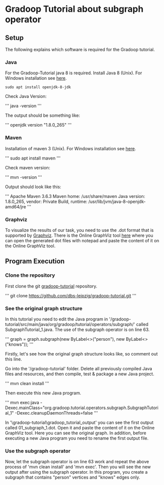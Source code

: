 # Gradoop Tutorial about subgraph operator


## Setup

The following explains which software is required for the Gradoop tutorial.

### Java

For the Gradoop-Tutorial java 8 is required. Install Java 8 (Unix). For Windows installation see [here](https://www.java.com/en/download/help/windows_manual_download.html).
 
```
sudo apt install openjdk-8-jdk
```

Check Java Version:

'''
java -version
'''

The output should be something like:

'''
openjdk version "1.8.0_265"
'''

### Maven

Installation of maven 3 (Unix). For Windows installation see [here](https://docs.wso2.com/display/IS323/Installing+Apache+Maven+on+Windows).

'''
sudo apt install maven
'''

Check maven version:

'''
mvn -version 
'''

Output should look like this:

'''
Apache Maven 3.6.3
Maven home: /usr/share/maven
Java version: 1.8.0_265, vendor: Private Build, runtime: /usr/lib/jvm/java-8-openjdk-amd64/jre
'''

### Graphviz

To visualize the results of our task, you need to use the .dot format that is supported by [Graphviz](https://graphviz.gitlab.io/download/).
There is the Online GraphViz tool [here](https://dreampuf.github.io/GraphvizOnline/#digraph%20%7B%0A%0Asubgraph%20cluster_g5f510d30ea80a38fa8609449%7B%0Alabel%3D%22Gradoop%20Tutorial%22%3B%0Av5f510d30ea80a38fa86094465f510d30ea80a38fa8609449%20%5Bshape%3DMrecord%2C%20label%3D%22Hello%22%5D%3B%0Av5f510d30ea80a38fa86094475f510d30ea80a38fa8609449%20%5Bshape%3DMrecord%2C%20label%3D%22World%22%5D%3B%0Av5f510d30ea80a38fa86094465f510d30ea80a38fa8609449-%3Ev5f510d30ea80a38fa86094475f510d30ea80a38fa8609449%20%5Blabel%3D%225f510d30ea80a38fa8609448%22%5D%3B%0A%7D%0A%0A%7D) where you can open the generated dot files with notepad and paste the content of it on the Online GraphViz tool.

## Program Execution

### Clone the repository
First clone the git [gradoop-tutorial](https://github.com/dbs-leipzig/gradoop-tutorial) repository.

'''
git clone https://github.com/dbs-leipzig/gradoop-tutorial.git
'''

### See the original graph structure
In this tutorial you need to edit the Java program in '/gradoop-tutorial/src/main/java/org/gradoop/tutorial/operators/subgraph/' called SubgraphTutorial_1.java. The use of the subgraph operator is on line 63. 

'''
graph = graph.subgraph(new ByLabel<>("person"), new ByLabel<>("knows"));
'''

Firstly, let's see how the original graph structure looks like, so comment out this line. 

Go into the '/gradoop-tutorial' folder. Delete all previously compiled Java files and resources, and then compile, test & package a new Java project.

'''
mvn clean install
'''

Then execute this new Java program.

'''
mvn exec:java -Dexec.mainClass="org.gradoop.tutorial.operators.subgraph.SubgraphTutorial_1" -Dexec.cleanupDaemonThreads=false
'''

In '\gradoop-tutorial\gradoop_tutorial_output' you can see the first output called 01_subgraph_1.dot. Open it and paste the content of it on the Online GraphViz tool. Here you can see the original graph. In addition, before executing a new Java program you need to rename the first output file.

### Use the subgraph operator
Now, let the subgraph operator is on line 63 work and repeat the above process of 'mvn clean install' and 'mvn exec'. Then you will see the new output after using the subgraph operator. In this program, you create a subgraph that contains "person" vertices and "knows" edges only.


